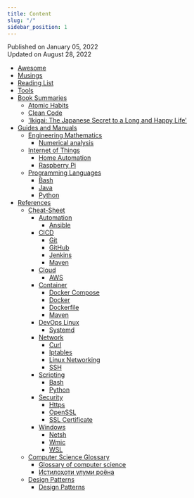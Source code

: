 ```yaml
---
title: Content
slug: "/"
sidebar_position: 1
---
```


Published on January 05, 2022  
Updated on August 28, 2022

<!---
<div class="contentTableContainer">

|     | Title                                                 | Date Last Updated |
| --- | ----------------------------------------------------- | ----------------- |
| 1   | [Item One](#)                                         | Month Day, Year   |
| 2   | [Item Two](#)                                         | Month Day, Year   |

</div>
-->

- [Awesome](docs/awesome)
- [Musings](docs/musings)
- [Reading List](docs/reading-list)
- [Tools](docs/tools)
- [Book Summaries](docs/category/book-summaries)
    - [Atomic Habits](docs/book-summaries/atomic-habits)
    - [Clean Code](docs/book-summaries/clean-code)
    - ['Ikigai: The Japanese Secret to a Long and Happy Life'](docs/book-summaries/ikigai)
- [Guides and Manuals](docs/category/guides-and-manuals)
    - [Engineering Mathematics](docs/category/engineering-mathematics)
        - [Numerical analysis](docs/guides-and-manuals/engineering-mathematics/numerical-analysis)
    - [Internet of Things](docs/category/iot)
        - [Home Automation](docs/guides-and-manuals/iot/home-automation)
        - [Raspberry Pi](docs/guides-and-manuals/iot/raspberry-pi)
    - [Programming Languages](docs/category/programming-languages)
        - [Bash](docs/guides-and-manuals/programming-languages/bash)
        - [Java](docs/guides-and-manuals/programming-languages/java)
        - [Python](docs/guides-and-manuals/programming-languages/python)
- [References](docs/category/references)
    - [Cheat-Sheet](docs/category/cheat-sheet)
        - [Automation](docs/category/automation)
            - [Ansible](docs/references/cheat-sheet/automation/ansible-cheatsheet)
        - [CICD](docs/category/cicd)
            - [Git](docs/references/cheat-sheet/cicd/git)
            - [GitHub](docs/references/cheat-sheet/cicd/github)
            - [Jenkins](docs/references/cheat-sheet/cicd/jenkins)
            - [Maven](docs/references/cheat-sheet/cicd/maven)
        - [Cloud](docs/category/cloud)
            - [AWS](docs/references/cheat-sheet/cloud/aws)
        - [Container](docs/category/container)
            - [Docker Compose](docs/references/cheat-sheet/container/docker-compose)
            - [Docker](docs/references/cheat-sheet/container/docker)
            - [Dockerfile](docs/references/cheat-sheet/container/dockerfile)
            - [Maven](docs/references/cheat-sheet/container/maven)
        - [DevOps Linux](docs/category/devops-linux)
            - [Systemd](docs/references/cheat-sheet/devops-linux/systemd)
        - [Network](docs/category/network)
            - [Curl](docs/references/cheat-sheet/network/curl)
            - [Iptables](docs/references/cheat-sheet/network/iptables)
            - [Linux Networking](docs/references/cheat-sheet/network/linux-networking)
            - [SSH](docs/references/cheat-sheet/network/ssh)
        - [Scripting](docs/category/scripting)
            - [Bash](docs/references/cheat-sheet/scripting/bash)
            - [Python](docs/references/cheat-sheet/scripting/python)
        - [Security](docs/category/security)
            - [Https](docs/references/cheat-sheet/security/https)
            - [OpenSSL](docs/references/cheat-sheet/security/openssl)
            - [SSL Certificate](docs/references/cheat-sheet/security/ssl-certificate)
        - [Windows](docs/category/windows)
            - [Netsh](docs/references/cheat-sheet/windows/netsh)
            - [Wmic](docs/references/cheat-sheet/windows/wmic)
            - [WSL](docs/references/cheat-sheet/windows/wsl)
    - [Computer Science Glossary](docs/category/computer-science-glossary)
        - [Glossary of computer science](docs/references/computer-science-glossary/computer-science-glossary-en)
        - [Истилоҳоти улуми роёна](docs/references/computer-science-glossary/computer-science-glossary-tj)
    - [Design Patterns](docs/category/design-patterns)
        - [Design Patterns](docs/references/design-patterns/design-patterns)
